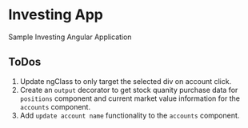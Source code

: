 # Investing App
Sample Investing Angular Application

## ToDos

1. Update ngClass to only target the selected div on account click.
2. Create an `output` decorator to get stock quanity purchase data for `positions` component and current market value information for the `accounts` component.
3. Add `update account name` functionality to the `accounts` component.
